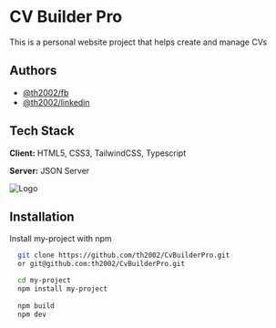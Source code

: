 
# CV Builder Pro

This is a personal website project that helps create and manage CVs


## Authors

- [@th2002/fb](https://www.facebook.com/th1.1501/)
- [@th2002/linkedin](https://www.linkedin.com/in/trunghieu1501/)


## Tech Stack

**Client:** HTML5, CSS3, TailwindCSS, Typescript

**Server:** JSON Server


![Logo](https://www.vietlinkevent.com/FileUpload/Images/fpt_polytechnic.jpg)


## Installation

Install my-project with npm

```bash
  git clone https://github.com/th2002/CvBuilderPro.git
  or git@github.com:th2002/CvBuilderPro.git

  cd my-project
  npm install my-project
  
  npm build 
  npm dev
```
    
